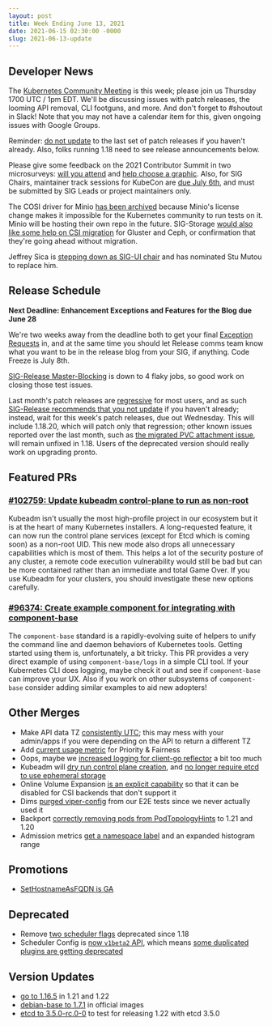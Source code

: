 ```yaml
---
layout: post
title: Week Ending June 13, 2021
date: 2021-06-15 02:30:00 -0000
slug: 2021-06-13-update
---
```


## Developer News

The [Kubernetes Community Meeting](http://bit.ly/k8scommunity) is this week; please join us Thursday 1700 UTC / 1pm EDT. We'll be discussing issues with patch releases, the looming API removal, CLI footguns, and more.  And don't forget to #shoutout in Slack!  Note that you may not have a calendar item for this, given ongoing issues with Google Groups.

Reminder: [do not update](https://groups.google.com/g/kubernetes-dev/c/KuF8s2zueFs) to the last set of patch releases if you haven't already.  Also, folks running 1.18 need to see release announcements below.

Please give some feedback on the 2021 Contributor Summit in two microsurveys: [will you attend](https://linuxfoundation.surveymonkey.com/r/BW9ZXX5) and [help choose a graphic](https://www.surveymonkey.com/r/k8s-summit-graphic-2021).  Also, for SIG Chairs, maintainer track sessions for KubeCon are [due July 6th](https://www.surveymonkey.com/r/CN59KGQ), and must be submitted by SIG Leads or project maintainers only.

The COSI driver for Minio [has been archived](https://github.com/kubernetes/org/issues/2687) because Minio's license change makes it impossible for the Kubernetes community to run tests on it.  Minio will be hosting their own repo in the future. SIG-Storage [would also like some help on CSI migration](https://groups.google.com/g/kubernetes-dev/c/-50-3MVw4Ck) for Gluster and Ceph, or confirmation that they're going ahead without migration.

Jeffrey Sica is [stepping down as SIG-UI chair](https://groups.google.com/g/kubernetes-dev/c/_sGC7W4YiVc) and has nominated Stu Mutou to replace him.

## Release Schedule

**Next Deadline: Enhancement Exceptions and Features for the Blog due June 28**

We're two weeks away from the deadline both to get your final [Exception Requests](https://github.com/kubernetes/sig-release/blob/master/releases/EXCEPTIONS.md) in, and at the same time you should let Release comms team know what you want to be in the release blog from your SIG, if anything.  Code Freeze is July 8th.

[SIG-Release Master-Blocking](https://testgrid.k8s.io/sig-release-master-blocking) is down to 4 flaky jobs, so good work on closing those test issues.

Last month's patch releases are [regressive](https://github.com/kubernetes/kubernetes/issues/102480) for most users, and as such [SIG-Release recommends that you not update](https://groups.google.com/g/kubernetes-dev/c/KuF8s2zueFs) if you haven't already; instead, wait for this week's patch releases, due out Wednesday. This will include 1.18.20, which will patch only that regression; other known issues reported over the last month, such as [the migrated PVC attachment issue](https://github.com/kubernetes/kubernetes/pull/101737), will remain unfixed in 1.18.  Users of the deprecated version should really work on upgrading pronto.

## Featured PRs

### [#102759: Update kubeadm control-plane to run as non-root](https://github.com/kubernetes/kubernetes/pull/102759)

Kubeadm isn't usually the most high-profile project in our ecosystem but it is at the heart of many Kubernetes installers. A long-requested feature, it can now run the control plane services (except for Etcd which is coming soon) as a non-root UID. This new mode also drops all unnecessary capabilities which is most of them. This helps a lot of the security posture of any cluster, a remote code execution vulnerability would still be bad but can be more contained rather than an immediate and total Game Over. If you use Kubeadm for your clusters, you should investigate these new options carefully.

### [#96374: Create example component for integrating with component-base](https://github.com/kubernetes/kubernetes/pull/96374)

The `component-base` standard is a rapidly-evolving suite of helpers to unify the command line and daemon behaviors of Kubernetes tools. Getting started using them is, unfortunately, a bit tricky. This PR provides a very direct example of using `component-base/logs` in a simple CLI tool. If your Kubernetes CLI does logging, maybe check it out and see if `component-base` can improve your UX. Also if you work on other subsystems of `component-base` consider adding similar examples to aid new adopters!


## Other Merges

* Make API data TZ [consistently UTC](https://github.com/kubernetes/kubernetes/pull/102366/files); this may mess with your admin/apps if you were depending on the API to return a different TZ
* Add [current usage metric](https://github.com/kubernetes/kubernetes/pull/102795) for Priority & Fairness
* Oops, maybe we [increased logging for client-go reflector](https://github.com/kubernetes/kubernetes/pull/102788) a bit too much
* Kubeadm will [dry run control plane creation](https://github.com/kubernetes/kubernetes/pull/102722), and [no longer require etcd to use ephemeral storage](https://github.com/kubernetes/kubernetes/pull/102673)
* Online Volume Expansion [is an explicit capability](https://github.com/kubernetes/kubernetes/pull/102665) so that it can be disabled for CSI backends that don't support it
* Dims [purged viper-config](https://github.com/kubernetes/kubernetes/pull/102598) from our E2E tests since we never actually used it
* Backport [correctly removing pods from PodTopologyHints](https://github.com/kubernetes/kubernetes/pull/101896) to 1.21 and 1.20
* Admission metrics [get a namespace label](https://github.com/kubernetes/kubernetes/pull/101208) and an expanded histogram range

## Promotions

* [SetHostnameAsFQDN is GA](https://github.com/kubernetes/kubernetes/pull/101294)

## Deprecated

* Remove [two scheduler flags](https://github.com/kubernetes/kubernetes/pull/102805) deprecated since 1.18
* Scheduler Config is [now `v1beta2` API](https://github.com/kubernetes/kubernetes/pull/99597), which means [some duplicated plugins are getting deprecated](https://github.com/kubernetes/kubernetes/issues/94008)

## Version Updates

* [go to 1.16.5](https://github.com/kubernetes/kubernetes/pull/102739) in 1.21 and 1.22
* [debian-base to 1.7.1](https://github.com/kubernetes/kubernetes/pull/102594) in official images
* [etcd to 3.5.0-rc.0-0](https://github.com/kubernetes/kubernetes/pull/102062) to test for releasing 1.22 with etcd 3.5.0

